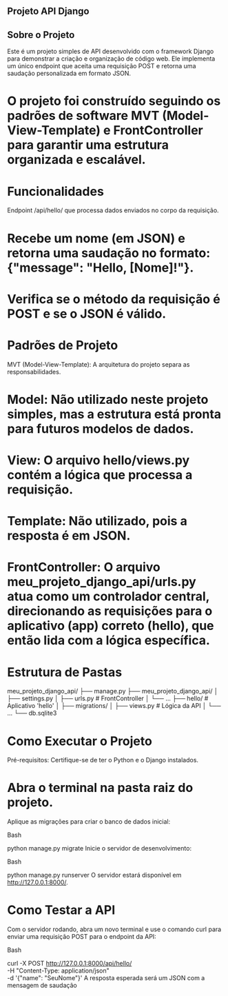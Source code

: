  ## Projeto API Django
## Sobre o Projeto
Este é um projeto simples de API desenvolvido com o framework Django para demonstrar a criação e organização de código web. Ele implementa um único endpoint que aceita uma requisição POST e retorna uma saudação personalizada em formato JSON.
 
 # O projeto foi construído seguindo os padrões de software MVT (Model-View-Template) e FrontController para garantir uma estrutura organizada e escalável.

# Funcionalidades
Endpoint /api/hello/ que processa dados enviados no corpo da requisição.

# Recebe um nome (em JSON) e retorna uma saudação no formato: {"message": "Hello, [Nome]!"}.

# Verifica se o método da requisição é POST e se o JSON é válido.

# Padrões de Projeto
MVT (Model-View-Template): A arquitetura do projeto separa as responsabilidades.

# Model: Não utilizado neste projeto simples, mas a estrutura está pronta para futuros modelos de dados.

# View: O arquivo hello/views.py contém a lógica que processa a requisição.

# Template: Não utilizado, pois a resposta é em JSON.

# FrontController: O arquivo meu_projeto_django_api/urls.py atua como um controlador central, direcionando as requisições para o aplicativo (app) correto (hello), que então lida com a lógica específica.

# Estrutura de Pastas
meu_projeto_django_api/
├── manage.py
├── meu_projeto_django_api/
│   ├── settings.py
│   ├── urls.py  # FrontController
│   └── ...
├── hello/ # Aplicativo 'hello'
│   ├── migrations/
│   ├── views.py  # Lógica da API
│   └── ...
└── db.sqlite3

# Como Executar o Projeto
Pré-requisitos: Certifique-se de ter o Python e o Django instalados.

# Abra o terminal na pasta raiz do projeto.

Aplique as migrações para criar o banco de dados inicial:

Bash

python manage.py migrate
Inicie o servidor de desenvolvimento:

Bash

python manage.py runserver
O servidor estará disponível em http://127.0.0.1:8000/.

# Como Testar a API
Com o servidor rodando, abra um novo terminal e use o comando curl para enviar uma requisição POST para o endpoint da API:

Bash

curl -X POST http://127.0.0.1:8000/api/hello/ \
-H "Content-Type: application/json" \
-d '{"name": "SeuNome"}'
A resposta esperada será um JSON com a mensagem de saudação 
